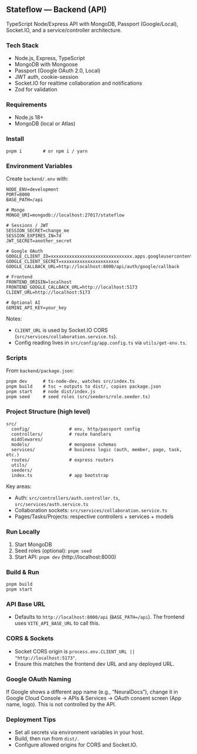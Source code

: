 ## Stateflow — Backend (API)

TypeScript Node/Express API with MongoDB, Passport (Google/Local), Socket.IO, and a service/controller architecture.

### Tech Stack
- Node.js, Express, TypeScript
- MongoDB with Mongoose
- Passport (Google OAuth 2.0, Local)
- JWT auth, cookie-session
- Socket.IO for realtime collaboration and notifications
- Zod for validation

### Requirements
- Node.js 18+
- MongoDB (local or Atlas)

### Install
```
pnpm i        # or npm i / yarn
```

### Environment Variables
Create `backend/.env` with:

```
NODE_ENV=development
PORT=8000
BASE_PATH=/api

# Mongo
MONGO_URI=mongodb://localhost:27017/stateflow

# Sessions / JWT
SESSION_SECRET=change_me
SESSION_EXPIRES_IN=7d
JWT_SECRET=another_secret

# Google OAuth
GOOGLE_CLIENT_ID=xxxxxxxxxxxxxxxxxxxxxxxxxxxxxxx.apps.googleusercontent.com
GOOGLE_CLIENT_SECRET=xxxxxxxxxxxxxxxxxxxxxx
GOOGLE_CALLBACK_URL=http://localhost:8000/api/auth/google/callback

# Frontend
FRONTEND_ORIGIN=localhost
FRONTEND_GOOGLE_CALLBACK_URL=http://localhost:5173
CLIENT_URL=http://localhost:5173

# Optional AI
GEMINI_API_KEY=your_key
```

Notes:
- `CLIENT_URL` is used by Socket.IO CORS (`src/services/collaboration.service.ts`).
- Config reading lives in `src/config/app.config.ts` via `utils/get-env.ts`.

### Scripts
From `backend/package.json`:
```
pnpm dev      # ts-node-dev, watches src/index.ts
pnpm build    # tsc → outputs to dist/, copies package.json
pnpm start    # node dist/index.js
pnpm seed     # seed roles (src/seeders/role.seeder.ts)
```

### Project Structure (high level)
```
src/
  config/               # env, http/passport config
  controllers/          # route handlers
  middlewares/
  models/               # mongoose schemas
  services/             # business logic (auth, member, page, task, etc.)
  routes/               # express routers
  utils/
  seeders/
  index.ts              # app bootstrap
```

Key areas:
- Auth: `src/controllers/auth.controller.ts`, `src/services/auth.service.ts`
- Collaboration sockets: `src/services/collaboration.service.ts`
- Pages/Tasks/Projects: respective controllers + services + models

### Run Locally
1) Start MongoDB
2) Seed roles (optional): `pnpm seed`
3) Start API: `pnpm dev` (http://localhost:8000)

### Build & Run
```
pnpm build
pnpm start
```

### API Base URL
- Defaults to `http://localhost:8000/api` (`BASE_PATH=/api`). The frontend uses `VITE_API_BASE_URL` to call this.

### CORS & Sockets
- Socket CORS origin is `process.env.CLIENT_URL || "http://localhost:5173"`.
- Ensure this matches the frontend dev URL and any deployed URL.

### Google OAuth Naming
If Google shows a different app name (e.g., “NeuralDocs”), change it in Google Cloud Console → APIs & Services → OAuth consent screen (App name, logo). This is not controlled by the API.

### Deployment Tips
- Set all secrets via environment variables in your host.
- Build, then run from `dist/`.
- Configure allowed origins for CORS and Socket.IO.


